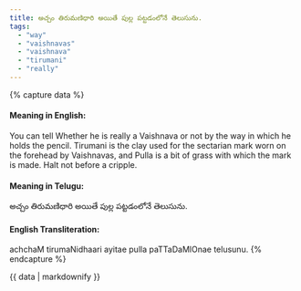 ```yaml
---
title: అచ్చం తిరుమణిధారి అయితే పుల్ల పట్టడంలోనే తెలుసును.
tags:
  - "way"
  - "vaishnavas"
  - "vaishnava"
  - "tirumani"
  - "really"
---
```


{% capture data %}
#### Meaning in English:
You can tell Whether he is really a Vaishnava or not by the way in which he holds the pencil.
Tirumani is the clay used for the sectarian mark worn on the forehead by Vaishnavas, and Pulla is a bit of grass with which the mark is made.
Halt not before a cripple.

#### Meaning in Telugu:
అచ్చం తిరుమణిధారి అయితే పుల్ల పట్టడంలోనే తెలుసును.

#### English Transliteration:
achchaM tirumaNidhaari ayitae pulla paTTaDaMlOnae telusunu.
{% endcapture %}

{{ data | markdownify }}

